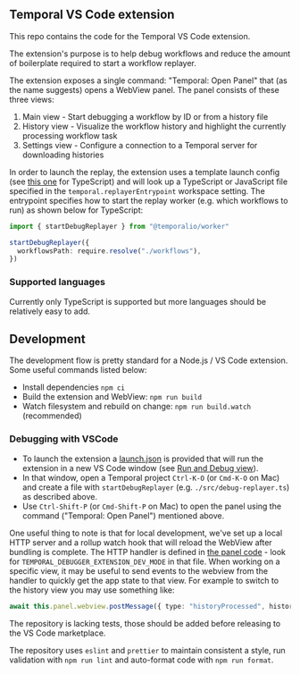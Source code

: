 ## Temporal VS Code extension

This repo contains the code for the Temporal VS Code extension.

The extension's purpose is to help debug workflows and reduce the amount of boilerplate required to start a workflow replayer.

The extension exposes a single command: "Temporal: Open Panel" that (as the name suggests) opens a WebView panel.
The panel consists of these three views:

1. Main view - Start debugging a workflow by ID or from a history file
2. History view - Visualize the workflow history and highlight the currently processing workflow task
3. Settings view - Configure a connection to a Temporal server for downloading histories

In order to launch the replay, the extension uses a template launch config (see [this one](./configs/node-template.json)
for TypeScript) and will look up a TypeScript or JavaScript file specified in the `temporal.replayerEntrypoint`
workspace setting. The entrypoint specifies how to start the replay worker (e.g. which workflows to run) as shown below
for TypeScript:

```ts
import { startDebugReplayer } from "@temporalio/worker"

startDebugReplayer({
  workflowsPath: require.resolve("./workflows"),
})
```

### Supported languages

Currently only TypeScript is supported but more languages should be relatively easy to add.

## Development

The development flow is pretty standard for a Node.js / VS Code extension. Some useful commands listed below:

- Install dependencies `npm ci`
- Build the extension and WebView: `npm run build`
- Watch filesystem and rebuild on change: `npm run build.watch` (recommended)

### Debugging with VSCode

- To launch the extension a [launch.json](./.vscode/launch.json) is provided that will run the extension in a new VS Code window (see [Run and Debug view](https://code.visualstudio.com/docs/editor/debugging#_run-and-debug-view)).
- In that window, open a Temporal project `Ctrl-K-O` (or `Cmd-K-O` on Mac) and create a file with `startDebugReplayer` (e.g. `./src/debug-replayer.ts`) as described above.
- Use `Ctrl-Shift-P` (or `Cmd-Shift-P` on Mac) to open the panel using the command ("Temporal: Open Panel") mentioned above.

One useful thing to note is that for local development, we've set up a local HTTP server and a rollup watch hook that
will reload the WebView after bundling is complete. The HTTP handler is defined in [the panel
code](./extension/src/panel.ts) - look for `TEMPORAL_DEBUGGER_EXTENSION_DEV_MODE` in that file. When working on a
specific view, it may be useful to send events to the webview from the handler to quickly get the app state to that
view. For example to switch to the history view you may use something like:

```ts
await this.panel.webview.postMessage({ type: "historyProcessed", history })
```

The repository is lacking tests, those should be added before releasing to the VS Code marketplace.

The repository uses `eslint` and `prettier` to maintain consistent a style, run validation with `npm run lint` and
auto-format code with `npm run format`.
